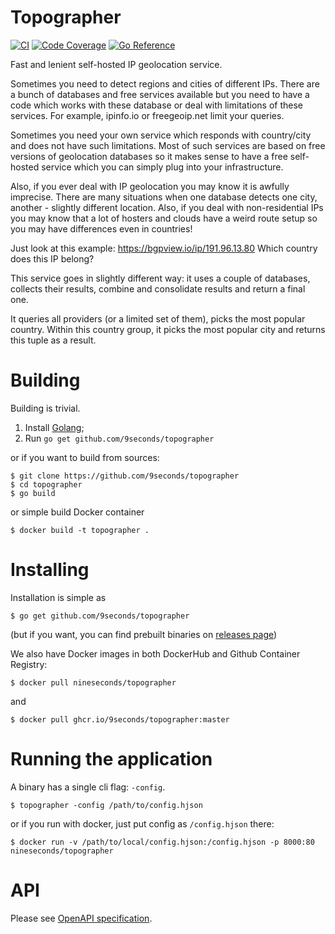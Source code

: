 Topographer
===========

[![CI](https://github.com/9seconds/topographer/workflows/CI/badge.svg?branch=master)](https://github.com/9seconds/topographer/actions)
[![Code Coverage](https://codecov.io/gh/9seconds/topographer/branch/master/graph/badge.svg?token=CQSrBMbxh9)](https://codecov.io/gh/9seconds/topographer)
[![Go Reference](https://pkg.go.dev/badge/github.com/9seconds/topographer.svg)](https://pkg.go.dev/github.com/9seconds/topographer)

Fast and lenient self-hosted IP geolocation service.

Sometimes you need to detect regions and cities of different IPs. There
are a bunch of databases and free services available but you need to
have a code which works with these database or deal with limitations of
these services. For example, ipinfo.io or freegeoip.net limit your queries.

Sometimes you need your own service which responds with country/city
and does not have such limitations. Most of such services are based on
free versions of geolocation databases so it makes sense to have a free
self-hosted service which you can simply plug into your infrastructure.

Also, if you ever deal with IP geolocation you may know it is awfully
imprecise. There are many situations when one database detects one
city, another - slightly different location. Also, if you deal with
non-residential IPs you may know that a lot of hosters and clouds have a
weird route setup so you may have differences even in countries!

Just look at this example: https://bgpview.io/ip/191.96.13.80 Which
country does this IP belong?

This service goes in slightly different way: it uses a couple of
databases, collects their results, combine and consolidate results and
return a final one.

It queries all providers (or a limited set of them), picks the most
popular country. Within this country group, it picks the most popular
city and returns this tuple as a result.


Building
========

Building is trivial.

1. Install [Golang](https://golang.org/doc/install);
2. Run `go get github.com/9seconds/topographer`

or if you want to build from sources:

```shell
$ git clone https://github.com/9seconds/topographer
$ cd topographer
$ go build
```

or simple build Docker container

```shell
$ docker build -t topographer .
```


Installing
==========

Installation is simple as

```shell
$ go get github.com/9seconds/topographer
```

(but if you want, you can find prebuilt binaries on [releases page](https://github.com/9seconds/topographer/releases))

We also have Docker images in both DockerHub and Github Container Registry:

```shell
$ docker pull nineseconds/topographer
```

and

```shell
$ docker pull ghcr.io/9seconds/topographer:master
```

Running the application
=======================

A binary has a single cli flag: `-config`.

```shell
$ topographer -config /path/to/config.hjson
```

or if you run with docker, just put config as `/config.hjson` there:

```shell
$ docker run -v /path/to/local/config.hjson:/config.hjson -p 8000:80 nineseconds/topographer
```

API
===

Please see [OpenAPI specification](https://github.com/9seconds/topographer/blob/master/openapi.yaml).
